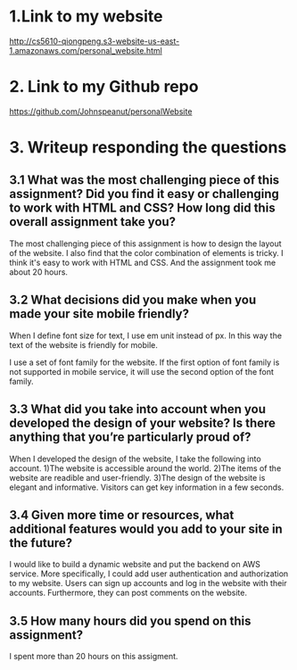 # 1.Link to my website

http://cs5610-qiongpeng.s3-website-us-east-1.amazonaws.com/personal_website.html

# 2. Link to my Github repo

https://github.com/Johnspeanut/personalWebsite

# 3. Writeup responding the questions

## 3.1 What was the most challenging piece of this assignment? Did you find it easy or challenging to work with HTML and CSS? How long did this overall assignment take you?

The most challenging piece of this assignment is how to design the layout of the website. I also find that the color combination of elements is tricky.
I think it's easy to work with HTML and CSS. And the assignment took me about 20 hours.

## 3.2 What decisions did you make when you made your site mobile friendly?

When I define font size for text, I use em unit instead of px. In this way the text of the website is friendly for mobile.

I use a set of font family for the website. If the first option of font family is not supported in mobile service, it will use the second option of the font family.

## 3.3 What did you take into account when you developed the design of your website? Is there anything that you’re particularly proud of?

When I developed the design of the website, I take the following into account.
1)The website is accessible around the world.
2)The items of the website are readible and user-friendly.
3)The design of the website is elegant and informative. Visitors can get key information in a few seconds.

## 3.4 Given more time or resources, what additional features would you add to your site in the future?

I would like to build a dynamic website and put the backend on AWS service. More specifically, I could add user authentication and authorization to my website. Users can sign up accounts and log in the website with their accounts. Furthermore, they can post comments on the website.

## 3.5 How many hours did you spend on this assignment?

I spent more than 20 hours on this assigment.
